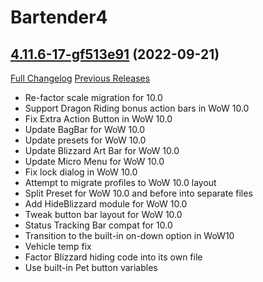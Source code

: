 # Bartender4

## [4.11.6-17-gf513e91](https://github.com/Nevcairiel/Bartender4/tree/f513e91c69f0ff8f25a3277855ea97c2eaaaa75d) (2022-09-21)
[Full Changelog](https://github.com/Nevcairiel/Bartender4/compare/4.11.6...f513e91c69f0ff8f25a3277855ea97c2eaaaa75d) [Previous Releases](https://github.com/Nevcairiel/Bartender4/releases)

- Re-factor scale migration for 10.0  
- Support Dragon Riding bonus action bars in WoW 10.0  
- Fix Extra Action Button in WoW 10.0  
- Update BagBar for WoW 10.0  
- Update presets for WoW 10.0  
- Update Blizzard Art Bar for WoW 10.0  
- Update Micro Menu for WoW 10.0  
- Fix lock dialog in WoW 10.0  
- Attempt to migrate profiles to WoW 10.0 layout  
- Split Preset for WoW 10.0 and before into separate files  
- Add HideBlizzard module for WoW 10.0  
- Tweak button bar layout for WoW 10.0  
- Status Tracking Bar compat for 10.0  
- Transition to the built-in on-down option in WoW10  
- Vehicle temp fix  
- Factor Blizzard hiding code into its own file  
- Use built-in Pet button variables  
